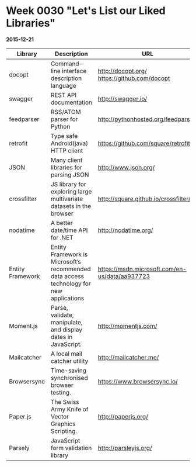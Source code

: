 # Week 0030 "Let's List our Liked Libraries"
**2015-12-21**

Library|Description|URL
-------|-----------|---
docopt|Command-line interface description language|http://docopt.org/ https://github.com/docopt
swagger|REST API documentation|http://swagger.io/
feedparser|RSS/ATOM parser for Python|http://pythonhosted.org/feedparser/
retrofit|Type safe Android(java) HTTP client|https://github.com/square/retrofit
JSON|Many client libraries for parsing JSON|http://www.json.org/
crossfilter|JS library for exploring large multivariate datasets in the browser|http://square.github.io/crossfilter/
nodatime|A better date/time API for .NET|http://nodatime.org/
Entity Framework|Entity Framework is Microsoft’s recommended data access technology for new applications|https://msdn.microsoft.com/en-us/data/aa937723
Moment.js|Parse, validate, manipulate, and display dates in JavaScript.|http://momentjs.com/
Mailcatcher|A local mail catcher utility|http://mailcatcher.me/
Browsersync|Time-saving synchronised browser testing.|https://www.browsersync.io/
Paper.js|The Swiss Army Knife of Vector Graphics Scripting.|http://paperjs.org/
Parsely|JavaScript form validation library|http://parsleyjs.org/
